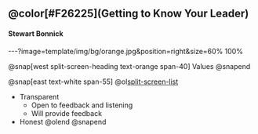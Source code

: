 

## @color[#F26225](Getting to Know Your Leader)
#### Stewart Bonnick

---?image=template/img/bg/orange.jpg&position=right&size=60% 100%

@snap[west split-screen-heading text-orange span-40]
Values
@snapend

@snap[east text-white span-55]
@ol[split-screen-list](false)
- Transparent
  + Open to feedback and listening
  + Will provide feedback
- Honest
@olend
@snapend
